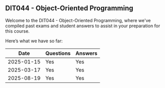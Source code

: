## DIT044 - Object-Oriented Programming
Welcome to the DIT044 - Object-Oriented Programming, where we've compiled past exams and student answers to assist in your preparation for this course.

Here’s what we have so far:

|    Date    | Questions | Answers |
|------------|-----------|---------|
| 2025-01-15 | Yes       | Yes     |
| 2025-03-17 | Yes       | Yes     |
| 2025-08-19 | Yes       | Yes     |
